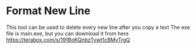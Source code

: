 # Format New Line
 This tool can be used to delete every new line after you copy a text
 The exe file is main.exe, but you can download it from here
 https://terabox.com/s/191BoKQnbzTywt1cBMyTrgQ
